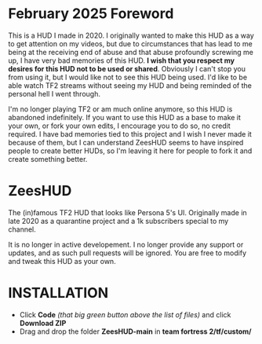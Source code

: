 # February 2025 Foreword
This is a HUD I made in 2020. I originally wanted to make this HUD as a way to get attention on my videos, but due to circumstances that has lead to me being at the receiving end of abuse and that abuse profoundly screwing me up, I have very bad memories of this HUD. **I wish that you respect my desires for this HUD not to be used or shared**. Obviously I can't stop you from using it, but I would like not to see this HUD being used. I'd like to be able watch TF2 streams without seeing my HUD and being reminded of the personal hell I went through.

I'm no longer playing TF2 or am much online anymore, so this HUD is abandoned indefinitely. If you want to use this HUD as a base to make it your own, or fork your own edits, I encourage you to do so, no credit required. I have bad memories tied to this project and I wish I never made it because of them, but I can understand ZeesHUD seems to have inspired people to create better HUDs, so I'm leaving it here for people to fork it and create something better.

# ZeesHUD
The (in)famous TF2 HUD that looks like Persona 5's UI.
Originally made in late 2020 as a quarantine project and a 1k subscribers special to my channel.

It is no longer in active developement. I no longer provide any support or updates, and as such pull requests will be ignored. You are free to modify and tweak this HUD as your own.


# INSTALLATION
- Click **Code** *(that big green button above the list of files)* and click **Download ZIP**
- Drag and drop the folder **ZeesHUD-main** in **team fortress 2/tf/custom/**
